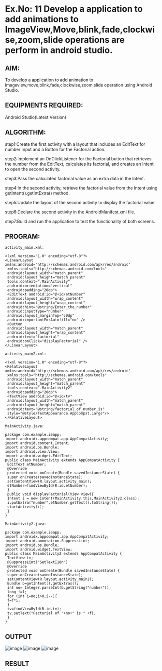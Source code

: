 # Ex.No: 11 Develop a application to add animations to ImageView,Move,blink,fade,clockwise,zoom,slide operations are perform in android studio.


## AIM:

To develop a application to add animation to imageview,move,blink,fade,clockwise,zoom,slide operation using Android Studio.

## EQUIPMENTS REQUIRED:

Android Studio(Latest Version)

## ALGORITHM:

step1:Create the first activity with a layout that includes an EditText for number input and a
Button for the Factorial action.

step2:Implement an OnClickListener for the Factorial button that retrieves the number from
the EditText, calculates its factorial, and creates an Intent to open the second activity.

step3:Pass the calculated factorial value as an extra data in the Intent.

step4:In the second activity, retrieve the factorial value from the Intent using
getIntent().getIntExtra() method.

step5:Update the layout of the second activity to display the factorial value.

step6:Declare the second activity in the AndroidManifest.xml file.

step7:Build and run the application to test the functionality of both screens.

## PROGRAM:
```
activity_main.xml:

<?xml version="1.0" encoding="utf-8"?>
<LinearLayout xmlns:android="http://schemas.android.com/apk/res/android"
 xmlns:tools="http://schemas.android.com/tools"
 android:layout_width="match_parent"
 android:layout_height="match_parent"
 tools:context=".MainActivity"
 android:orientation="vertical"
 android:padding="20dp">
 <EditText android:id="@+id/etNumber"
 android:layout_width="wrap_content"
 android:layout_height="wrap_content"
 android:hint="@string/Enter_the_number"
 android:inputType="number"
 android:layout_marginTop="50dp"
 android:importantForAutofill="no" />
 <Button
 android:layout_width="match_parent"
 android:layout_height="wrap_content"
 android:text="factorial"
 android:onClick="displayFactorial" />
</LinearLayout>

activity_main2.xml:

<?xml version="1.0" encoding="utf-8"?>
<RelativeLayout xmlns:android="http://schemas.android.com/apk/res/android"
 xmlns:tools="http://schemas.android.com/tools"
 android:layout_width="match_parent"
 android:layout_height="match_parent"
 tools:context=".MainActivity2"
 android:padding="20dp">
 <TextView android:id="@+id/tv"
 android:layout_width="match_parent"
 android:layout_height="match_parent"
 android:text="@string/factorial_of_number_is"
 style="@style/TextAppearance.AppCompat.Large"/>
</RelativeLayout>

MainActivity.java:

package com.example.ieapp;
import androidx.appcompat.app.AppCompatActivity;
import android.content.Intent;
import android.os.Bundle;
import android.view.View;
import android.widget.EditText;
public class MainActivity extends AppCompatActivity {
 EditText etNumber;
 @Override
 protected void onCreate(Bundle savedInstanceState) {
 super.onCreate(savedInstanceState);
 setContentView(R.layout.activity_main);
 etNumber=findViewById(R.id.etNumber);
 }
 public void displayFactorial(View view){
 Intent i = new Intent(MainActivity.this,MainActivity2.class);
 i.putExtra("number",etNumber.getText().toString());
 startActivity(i);
 }
}

MainActivity2.java:

package com.example.ieapp;
import androidx.appcompat.app.AppCompatActivity;
import android.annotation.SuppressLint;
import android.os.Bundle;
import android.widget.TextView;
public class MainActivity2 extends AppCompatActivity {
 TextView tv;
 @SuppressLint("SetTextI18n")
 @Override
 protected void onCreate(Bundle savedInstanceState) {
 super.onCreate(savedInstanceState);
 setContentView(R.layout.activity_main2);
 Bundle b=getIntent().getExtras();
 int no= Integer.parseInt(b.getString("number"));
 long f=1;
 for (int i=no;i>0;i--){
 f=f*i;
 }
 tv=findViewById(R.id.tv);
 tv.setText("Factorial of "+no+" is " +f);
 }
}
```

## OUTPUT

![image](https://github.com/elakiet/Mobile-Application-Development/assets/133135881/b489e070-aee3-492f-bbaf-14f8c717d567)
![image](https://github.com/elakiet/Mobile-Application-Development/assets/133135881/e405f980-bf5d-4b5b-be5c-0b58665be6a9)
![image](https://github.com/elakiet/Mobile-Application-Development/assets/133135881/46cc5ebc-e86f-4eb4-8004-531ea41489bc)




## RESULT
